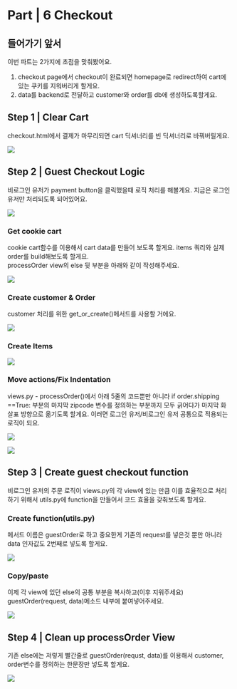 # Part \| 6 Checkout

## 들어가기 앞서

이번 파트는 2가지에 초점을 맞춰봤어요. 

1. checkout page에서 checkout이 완료되면 homepage로 redirect하여 cart에 있는 쿠키를 지워버리게 할게요.
2. data를 backend로 전달하고 customer와 order를 db에 생성하도록할게요.

## Step 1 \| Clear Cart

checkout.html에서 결제가 마무리되면 cart 딕셔너리를 빈 딕셔너리로 바꿔버릴게요. 

![](../../../../.gitbook/assets/image%20%28543%29.png)

## Step 2 \| Guest Checkout Logic

비로그인 유저가 payment button을 클릭했을때 로직 처리를 해볼게요. 지금은 로그인 유저만 처리되도록 되어있어요.

![](../../../../.gitbook/assets/image%20%28427%29.png)



### Get cookie cart

cookie cart함수를 이용해서 cart data를 만들어 보도록 할게요. items 쿼리와 실제 order를 build해보도록 할게요.  
processOrder view의 else 뒷 부분을 아래와 같이 작성해주세요.



![](../../../../.gitbook/assets/image%20%28454%29.png)

### Create customer & Order

customer 처리를 위한 get\_or\_create\(\)메서드를 사용할 거에요.

![](../../../../.gitbook/assets/image%20%28520%29.png)

### Create Items

![](../../../../.gitbook/assets/image%20%28442%29.png)

### Move actions/Fix Indentation

views.py - processOrder\(\)에서 아래 5줄의 코드뿐만 아니라 if order.shipping ==True: 부분의 마지막 zipcode 변수를 정의하는 부분까지 모두 긁어다가 마지막  화살표 방향으로 옮기도록 할게요. 이러면 로그인 유저/비로그인 유저 공통으로 적용되는 로직이 되요.

![](../../../../.gitbook/assets/image%20%28509%29.png)

![](../../../../.gitbook/assets/image%20%28444%29.png)

## Step 3 \| Create guest checkout function

비로그인 유저의 주문 로직이 views.py의 각 view에 있는 만큼 이를 효율적으로 처리하기 위해서 utils.py에 function을 만들어서 코드 효율을 갖춰보도록 할게요. 

### Create function\(utils.py\)

메서드 이름은 guestOrder로 하고 중요한게 기존의 request를 넣은것 뿐만 아니라 data 인자값도 2번째로 넣도록 할게요. 

![](../../../../.gitbook/assets/image%20%28528%29.png)

### Copy/paste 

이제 각 view에 있던 else의 공통 부분을 복사하고\(이후 지워주세요\) guestOrder\(request, data\)메소드 내부에 붙여넣어주세요.

![](../../../../.gitbook/assets/image%20%28441%29.png)



## Step 4 \| Clean up processOrder View

기존 else에는 저렇게 빨간줄로 guestOrder\(requst, data\)를 이용해서 customer, order변수를 정의하는 한문장만 넣도록 할게요.

![](../../../../.gitbook/assets/image%20%28475%29.png)

